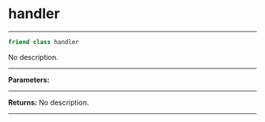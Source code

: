 # handler

---

```cpp
friend class handler
```


No description.


---
**Parameters:**


---
**Returns:** No description.

---
